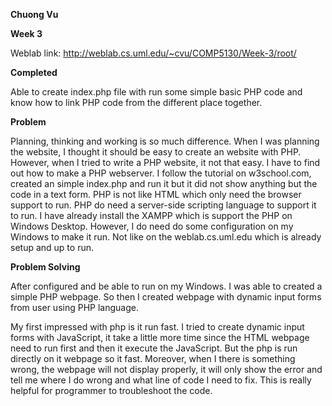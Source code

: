 **Chuong Vu**

**Week 3**

Weblab link: http://weblab.cs.uml.edu/~cvu/COMP5130/Week-3/root/


**Completed**

Able to create index.php file with run some simple basic PHP code and know how to link PHP code from the different place together.

**Problem**

Planning, thinking and working is so much difference. When I was planning the website, I thought it should be easy to create an website with PHP. However, when I tried to write a PHP website, it not that easy. I have to find out how to make a PHP webserver. I follow the tutorial on w3school.com, created an simple index.php and run it but it did not show anything but the code in a text form. PHP is not like HTML which only need the browser support to run. PHP do need a server-side scripting language to support it to run. I have already install the XAMPP which is support the PHP on Windows Desktop. However, I do need do some configuration on my Windows to make it run. Not like on the weblab.cs.uml.edu which is already setup and up to run.

**Problem Solving**

After configured and be able to run on my Windows. I was able to created a simple PHP webpage. So then I created webpage with dynamic input forms from user using PHP language.

My first impressed with php is it run fast. I tried to create dynamic input forms with JavaScript, it take a little more time since the HTML webpage need to run first and then it execute the JavaScript. But the php is run directly on it webpage so it fast. Moreover, when I there is something wrong, the webpage will not display properly, it will only show the error and tell me where I do wrong and what line of code I need to fix. This is really helpful for programmer to troubleshoot the code.
